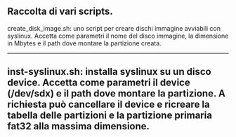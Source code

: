 Raccolta di vari scripts.
-----------------------------------------------
create_disk_image.sh: uno script per creare dischi immagine avviabili con syslinux. Accetta come parametri il nome del disco immagine, la dimensione in Mbytes e il path dove montare la partizione creata.

-----------------------------------------------
inst-syslinux.sh: installa syslinux su un disco device. Accetta come parametri il device (/dev/sdx) e il path dove montare la partizione. A richiesta può cancellare il device e ricreare la tabella delle partizioni e la partizione primaria fat32 alla massima dimensione.
-----------------------------------------------
